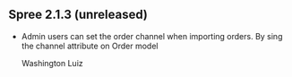 ## Spree 2.1.3 (unreleased) ##

*   Admin users can set the order channel when importing orders. By sing the
    channel attribute on Order model

    Washington Luiz

